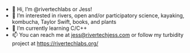 - 👋 Hi, I’m @rivertechlabs or Jess!
- 👀 I’m interested in rivers, open and/or participatory science, kayaking, kombucha, Taylor Swift, books, and plants
- 🌱 I’m currently learning C/C++
- 📫 You can reach me at jess@rivertechjess.com or follow my turbidity project at https://rivertechlabs.org/
